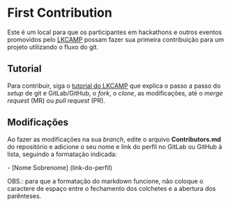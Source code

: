 # First Contribution

Este é um local para que os participantes em hackathons e outros eventos promovidos pelo [LKCAMP](https://lkcamp.dev/) possam fazer sua primeira contribuição para um projeto utilizando o fluxo do git.

## Tutorial

Para contribuir, siga o [tutorial do LKCAMP](https://lkcamp.dev/posts/hackathon-de-1-caractere-parte-i/) que explica o passo a passo do *setup* de git e GitLab/GitHub, o *fork*, o *clone*, as modificações, até o *merge request* (MR) ou *pull request* (PR).

## Modificações

Ao fazer as modificações na sua *branch*, edite o arquivo **Contributors.md** do repositório e adicione o seu nome e link do perfil no GitLab ou GitHub à lista, seguindo a formatação indicada: 

\- \[Nome Sobrenome] (link-do-perfil)

OBS.: para que a formatação do markdown funcione, não coloque o caractere de espaço entre o fechamento dos colchetes e a abertura dos parênteses.
